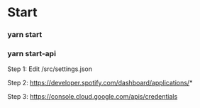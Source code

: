 # Start

### yarn start
### yarn start-api

Step 1:
Edit /src/settings.json

Step 2:
https://developer.spotify.com/dashboard/applications/*

Step 3:
https://console.cloud.google.com/apis/credentials